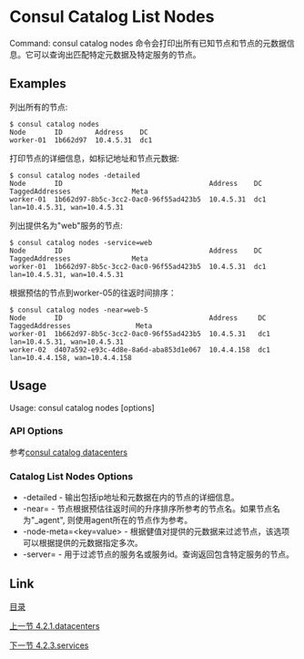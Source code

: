 # Consul Catalog List Nodes
Command: consul catalog nodes
命令会打印出所有已知节点和节点的元数据信息。它可以查询出匹配特定元数据及特定服务的节点。

## Examples
列出所有的节点:
```
$ consul catalog nodes
Node       ID        Address    DC
worker-01  1b662d97  10.4.5.31  dc1
```
打印节点的详细信息，如标记地址和节点元数据:
```
$ consul catalog nodes -detailed 
Node       ID                                    Address    DC   TaggedAddresses               Meta
worker-01  1b662d97-8b5c-3cc2-0ac0-96f55ad423b5  10.4.5.31  dc1  lan=10.4.5.31, wan=10.4.5.31
```
列出提供名为"web"服务的节点:
```
$ consul catalog nodes -service=web
Node       ID                                    Address    DC   TaggedAddresses               Meta
worker-01  1b662d97-8b5c-3cc2-0ac0-96f55ad423b5  10.4.5.31  dc1  lan=10.4.5.31, wan=10.4.5.31
```
根据预估的节点到worker-05的往返时间排序：
```
$ consul catalog nodes -near=web-5
Node       ID                                    Address     DC   TaggedAddresses                Meta
worker-01  1b662d97-8b5c-3cc2-0ac0-96f55ad423b5  10.4.5.31   dc1  lan=10.4.5.31, wan=10.4.5.31
worker-02  d407a592-e93c-4d8e-8a6d-aba853d1e067  10.4.4.158  dc1  lan=10.4.4.158, wan=10.4.4.158
```
## Usage
Usage: consul catalog nodes [options]

### API Options
参考[consul catalog datacenters](04.2.1.md)

### Catalog List Nodes Options
- -detailed - 输出包括ip地址和元数据在内的节点的详细信息。
- -near=<string> - 节点根据预估往返时间的升序排序所参考的节点名。如果节点名为"_agent", 则使用agent所在的节点作为参考。
- -node-meta=<key=value> - 根据健值对提供的元数据来过滤节点，该选项可以根据提供的元数据指定多次。
- -server=<id or name> - 用于过滤节点的服务名或服务id。查询返回包含特定服务的节点。

## Link

[目录](../../README.md)

[上一节 4.2.1.datacenters](04.2.1.md)

[下一节 4.2.3.services](04.2.3.md)
